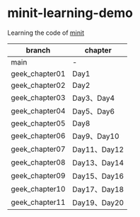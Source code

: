 # minit-learning-demo

Learning the code of [minit](https://github.com/YaleGuo/minit)

| branch         | chapter     |
|----------------|-------------|
| main           | -           |
| geek_chapter01 | Day1        |
| geek_chapter02 | Day2        |
| geek_chapter03 | Day3、Day4   |
| geek_chapter04 | Day5、Day6   |
| geek_chapter05 | Day8        |
| geek_chapter06 | Day9、Day10  |
| geek_chapter07 | Day11、Day12 |
| geek_chapter08 | Day13、Day14 |
| geek_chapter09 | Day15、Day16 |
| geek_chapter10 | Day17、Day18 |
| geek_chapter11 | Day19、Day20 |